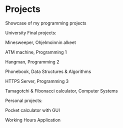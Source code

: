 # Projects
Showcase of my programming projects

University Final projects:

Minesweeper, Ohjelmoinnin alkeet

ATM machine, Programming 1

Hangman, Programming 2

Phonebook, Data Structures & Algorithms 

HTTPS Server, Programming 3

Tamagotchi & Fibonacci calculator, Computer Systems



Personal projects:
 
Pocket calculator with GUI

Working Hours Application
